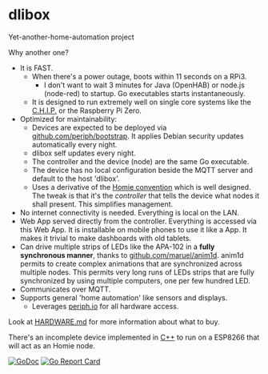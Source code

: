 # dlibox

Yet-another-home-automation project

Why another one?

- It is FAST.
  - When there's a power outage, boots within 11 seconds on a RPi3.
    - I don't want to wait 3 minutes for Java (OpenHAB) or node.js (node-red) to
      startup. Go executables starts instantaneously.
  - It is designed to run extremely well on single core systems like the
    [C.H.I.P.](https://getchip.com/) or the Raspberry Pi Zero.
- Optimized for maintainability:
  - Devices are expected to be deployed via
    [github.com/periph/bootstrap](https://github.com/periph/bootstrap). It
    applies Debian security updates automatically every night.
  - dlibox self updates every night.
  - The controller and the device (node) are the same Go executable.
  - The device has no local configuration beside the MQTT server and default to
    the host 'dlibox'.
  - Uses a derivative of the [Homie
    convention](https://github.com/marvinroger/homie) which is well designed.
    The tweak is that it's the *controller* that tells the device what nodes it
    shall present. This simplifies management.
- No internet connectivity is needed. Everything is local on the LAN.
- Web App served directly from the controller. Everything is accessed via this
  Web App. It is installable on mobile phones to use it like a App. It makes it
  trivial to make dashboards with old tablets.
- Can drive multiple strips of LEDs like the APA-102 in a **fully synchronous
  manner**, thanks to
  [github.com/maruel/anim1d](https://github.com/maruel/anim1d). anim1d permits
  to create complex animations that are synchronized across multiple nodes.
  This permits very long runs of LEDs strips that are fully synchronized by
  using multiple computers, one per few hundred LED.
- Communicates over MQTT.
- Supports general 'home automation' like sensors and displays.
  - Leverages [periph.io](https://periph.io) for all hardware access.

Look at [HARDWARE.md](HARDWARE.md) for more information about what to buy.

There's an incomplete device implemented in [C++](esp/) to run on a ESP8266 that
will act as an Homie node.

[![GoDoc](https://godoc.org/github.com/maruel/dlibox?status.svg)](https://godoc.org/github.com/maruel/dlibox) [![Go Report Card](https://goreportcard.com/badge/github.com/maruel/dlibox)](https://goreportcard.com/report/github.com/maruel/dlibox)
